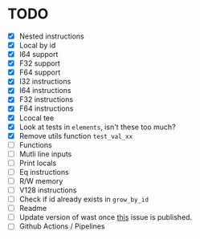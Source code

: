 # TODO

- [x] Nested instructions
- [x] Local by id
- [x] I64 support
- [x] F32 support
- [x] F64 support
- [x] I32 instructions
- [x] I64 instructions
- [x] F32 instructions
- [x] F64 instructions
- [x] Lcocal tee
- [x] Look at tests in `elements`, isn't these too much?
- [x] Remove utils function `test_val_xx`
- [ ] Functions
- [ ] Mutli line inputs
- [ ] Print locals
- [ ] Eq instructions
- [ ] R/W memory
- [ ] V128 instructions
- [ ] Check if id already exists in `grow_by_id`
- [ ] Readme
- [ ] Update version of wast once [this](https://github.com/bytecodealliance/wasm-tools/issues/1156) issue is published.
- [ ] Github Actions / Pipelines

